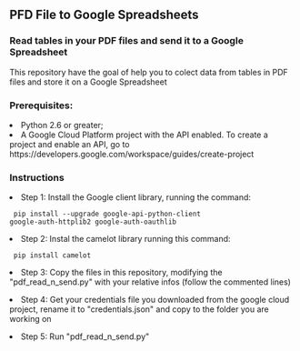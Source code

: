 <h2> PFD File to Google Spreadsheets </h2>
<h3>Read tables in your <b>PDF files</b> and send it to a <b>Google Spreadsheet</b></h3>

This repository have the goal of help you to colect data from tables in PDF files and store it on a Google Spreadsheet

<h3>Prerequisites:</h3>
<li>Python 2.6 or greater;</li>
<li>A Google Cloud Platform project with the API enabled. To create a project and enable an API, go to https://developers.google.com/workspace/guides/create-project </li>

<h3>Instructions</h3>
<li>Step 1: Install the Google client library, running the command:</li>

<code>  pip install --upgrade google-api-python-client google-auth-httplib2 google-auth-oauthlib </code>

<li> Step 2: Instal the camelot library running this command:

<code> pip install camelot </code>

<li>Step 3: Copy the files in this repository, modifying the "pdf_read_n_send.py" with your relative infos (follow the commented lines)</li>
<ol></ol>
<li>Step 4: Get your credentials file you downloaded from the google cloud project, rename it to "credentials.json" and copy to the folder you are working on</li>
<ol></ol>
<li>Step 5: Run "pdf_read_n_send.py"</li>
